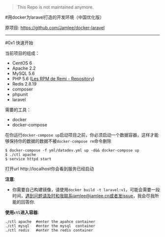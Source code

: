 
> This Repo is not maintained anymore.

#用docker为laravel打造的开发环境（中国优化版）

原项目: https://github.com/Jamlee/docker-laravel

---

#0x1 快速开始

当前项目的组成：

- CentOS 6
- Apache 2.2
- MySQL 5.6
- PHP 5.6 ([Les RPM de Remi - Repository](http://rpms.famillecollet.com/))
- Redis 2.8.19
- composer
- phpunit
- laravel

需要的工具：

- docker
- docker-compose


在你运行`docker-compose up`启动项目之前，你必须启动一个数据容器，这样才能够保持你的数据的数据不被`docker-compose rm`命令删除

    $ docker-compose -f yml/datadev.yml up -d&& docker-compose up
    $ ./ctl apache
    $ service httpd start

打开url http://localhost你会看到服务已经启动

**注意**:
- 你需要自己构建镜像，请使用`docker build -t
  laravel:v1`，可能会需要一段时间，遇到问题请及时和我联系jamlee@jamlee.cn或者发issue，我会尽我所能的回答你.

**使用`ctl`进入容器**:

    ./ctl apache  #enter the apahce container
    ./ctl mysql   #enter the mysql  container
    ./ctl redis   #enter the redis container


